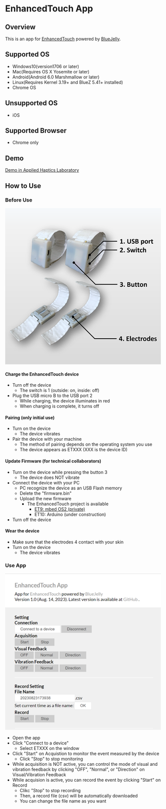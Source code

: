 # EnhancedTouch App

## Overview
This is an app for [EnhancedTouch](http://ah.iit.tsukuba.ac.jp/research/enhancedtouch/) powered by [BlueJelly](https://github.com/electricbaka/bluejelly).

## Supported OS
- Windows10(version1706 or later)
- Mac(Requires OS X Yosemite or later)
- Android(Android 6.0 Marshmallow or later)
- Linux(Requires Kernel 3.19+ and BlueZ 5.41+ installed)
- Chrome OS

## Unsupported OS
- iOS

## Supported Browser
- Chrome only

## Demo
[Demo in Applied Haptics Laboratory](http://ah.iit.tsukuba.ac.jp/wp-content/uploads/EnhancedTouch/index.html)

## How to Use
### Before Use

![ET](img/ET.png)
#### Charge the EnhancedTouch device
- Turn off the device
  - The switch is 1 (outside: on, inside: off) 
- Plug the USB micro B to the USB port 2
  - While charging, the device illuminates in red
  - When charging is complete, it turns off   
#### Pairing (only initial use)
- Turn on the device
  - The device vibrates 
- Pair the device with your machine 
  - The method of pairing depends on the operating system you use
  - The device appears as ETXXX (XXX is the device ID)
#### Update Firmware (for technical collaborators)
- Turn on the device while pressing the button 3
  - The device does NOT vibrate
- Connect the device with your PC
  - PC recognize the device as an USB Flash memory
  - Delete the "firmware.bin"
  - Upload the new firmware
    - The EnhancedTouch project is available
      - [ET9: mbed OS2 (private)](https://github.com/Taku-Hachisu/ET9)
      - ET10: Arduino (under construction)
- Turn off the device
#### Wear the device
- Make sure that the electrodes 4 contact with your skin
- Turn on the device
  - The device vibrates

### Use App
![UI](img/UI.png)
- Open the app
- Click "Connect to a device"
  - Select ETXXX on the window
- Click "Start" on Acquistion to monitor the event measured by the device
  - Click "Stop" to stop monitoring
- While acquisition is NOT active, you can control the mode of visual and vibration feedback by clicking "OFF", "Normal", or "Direction" on Visual/Vibration Feedback
- While acquision is active, you can record the event by clicking "Start" on Record
  - Clikc "Stop" to stop recording
  - Then, a record file (csv) will be automatically downloaded
  - You can change the file name as you want